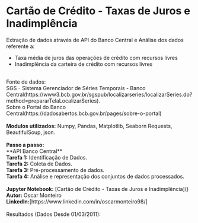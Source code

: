 # Cartão de Crédito - Taxas de Juros e Inadimplência
Extração de dados através de API do Banco Central e Análise dos dados referente a:
<br>
* Taxa média de juros das operações de crédito com recursos livres
* Inadimplência da carteira de crédito com recursos livres
<br>
Fonte de dados:
<br>
SGS - Sistema Gerenciador de Séries Temporais - Banco Central(https://www3.bcb.gov.br/sgspub/localizarseries/localizarSeries.do?method=prepararTelaLocalizarSeries). 
<br>
Sobre o Portal do Banco Central(https://dadosabertos.bcb.gov.br/pages/sobre-o-portal)
<br>
<br>
<b>Modulos utilizados:</b> Numpy, Pandas, Matplotlib, Seaborn Requests, BeautifulSoup, json.
<br>
<br>
<b>Passo a passo:</b>  
<br>
**API Banco Central**
<br>
<b>Tarefa 1:</b> Identificação de Dados.
<br>
<b>Tarefa 2:</b> Coleta de Dados.
<br>
<b>Tarefa 3:</b> Pré-processamento de dados.
<br>
<b>Tarefa 4:</b> Análise e representação dos conjuntos de dados processados.
<br>
<br>
<b>Jupyter Notebook:</b> [Cartão de Crédito - Taxas de Juros e Inadimplência]()
<br>
<b>Autor:</b> Oscar Monteiro
<br>
<b>LinkedIn:</b>[https://www.linkedin.com/in/oscarmonteiro98/]
<br>
<br>
Resultados (Dados Desde 01/03/2011):
<br>
